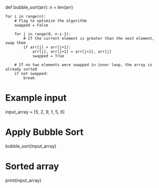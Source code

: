 def bubble_sort(arr):
    n = len(arr)
    
    for i in range(n):
        # Flag to optimize the algorithm
        swapped = False
        
        for j in range(0, n-i-1):
            # If the current element is greater than the next element, swap them
            if arr[j] > arr[j+1]:
                arr[j], arr[j+1] = arr[j+1], arr[j]
                swapped = True
        
        # If no two elements were swapped in inner loop, the array is already sorted
        if not swapped:
            break

# Example input
input_array = [5, 2, 9, 1, 5, 6]

# Apply Bubble Sort
bubble_sort(input_array)

# Sorted array
print(input_array)
